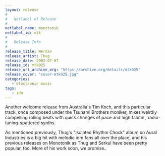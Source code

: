 ```yaml
---
layout: release
#
#   Netlabel of Release
#
netlabel_name: monotonik
netlabel_id: mtk
#
#   Release Info
#
release_title: Werdan
release_artist: Thug
release_date: 2003-07-07
release_id: mtk025
release_url_archive_org: "https://archive.org/details/mtk025"
release_cover: "cover-mtk025.jpg"
categories:
   - electronic music
tags:
   - idm
---
```

Another welcome release from Australia's Tim Koch, and this particular track, once composed under the Tsunami Brothers moniker, mixes weirdly compelling rolling beats with quick changes of pace and high falutin', radio-tuning-spattered synths.

As mentioned previously, Thug's "Isolated Rhythm Chock" album on Aural Industries is a big hit with melodic idm fans all over the place, and his previous releases on Monotonik as Thug and Serkul have been pretty popular, too. More of his work soon, we promise..
